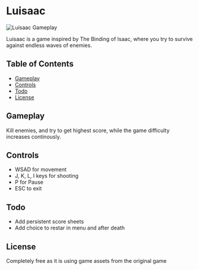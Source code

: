 # Luisaac

![Luisaac Gameplay](luisaac.gif)

Luisaac is a game inspired by The Binding of Isaac, where you try to survive against endless waves of enemies.

## Table of Contents
- [Gameplay](#gameplay)
- [Controls](#controls)
- [Todo](#Todo)
- [License](#license)

## Gameplay

Kill enemies, and try to get highest score,
while the game difficulty increases continously.

## Controls
- WSAD for movement
- J, K, L, I keys for shooting
- P for Pause
- ESC to exit

## Todo

- Add persistent score sheets
- Add choice to restar in menu and after death

## License

Completely free as it is using game assets from the original game
